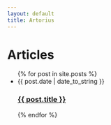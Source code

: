 ```yaml
---
layout: default
title: Artorius
---
```


<div id="articles">
  <h1>Articles</h1>
  <ul class="posts noList">
    {% for post in site.posts %}
      <li>
        <span class="date">{{ post.date | date_to_string }}</span>
      	<h3><a href="{{ post.url }}">{{ post.title }}</a></h3>
      </li>
    {% endfor %}
  </ul>
</div>
